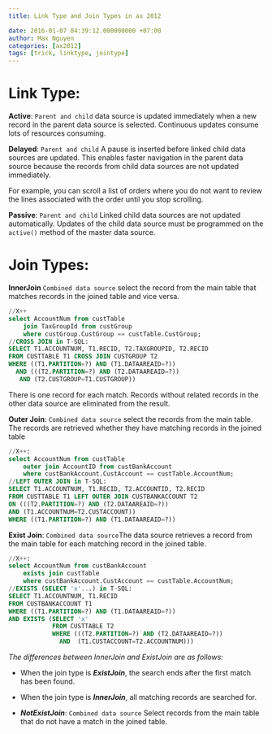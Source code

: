 ```yaml
---
title: Link Type and Join Types in ax 2012

date: 2016-01-07 04:39:12.000000000 +07:00
author: Max Nguyen
categories: [ax2012]
tags: [trick, linktype, jointype]
---
```


# Link Type:

**Active**: 
`Parent and child` data source is updated immediately when a new record in the parent data source is selected. Continuous updates consume lots of resources consuming.

**Delayed**:
`Parent and child` A pause is inserted before linked child data sources are updated. This enables faster navigation in the parent data source because the records from child data sources are not updated immediately. 

For example, you can scroll a list of orders where you do not want to review the lines associated with the order until you stop scrolling.

**Passive**: `Parent and child` Linked child data sources are not updated automatically. Updates of the child data source must be programmed on the `active()` method of the master data source.

# Join Types:

**InnerJoin** `Combined data source` select the record from the main table that matches records in the joined table and vice versa.


```sql
//X++
select AccountNum from custTable
    join TaxGroupId from custGroup
    where custGroup.CustGroup == custTable.CustGroup;
//CROSS JOIN in T-SQL:
SELECT T1.ACCOUNTNUM, T1.RECID, T2.TAXGROUPID, T2.RECID
FROM CUSTTABLE T1 CROSS JOIN CUSTGROUP T2
WHERE ((T1.PARTITION=?) AND (T1.DATAAREAID=?))
  AND (((T2.PARTITION=?) AND (T2.DATAAREAID=?)) 
   AND (T2.CUSTGROUP=T1.CUSTGROUP))
```


There is one record for each match. Records without related records in the other data source are eliminated from the result.

**Outer Join**: `Combined data source` select the records from the main table. The records are retrieved whether they have matching records in the joined table


```sql
//X++:
select AccountNum from custTable
    outer join AccountID from custBankAccount
    where custBankAccount.CustAccount == custTable.AccountNum;
//LEFT OUTER JOIN in T-SQL:
SELECT T1.ACCOUNTNUM, T1.RECID, T2.ACCOUNTID, T2.RECID
FROM CUSTTABLE T1 LEFT OUTER JOIN CUSTBANKACCOUNT T2
ON (((T2.PARTITION=?) AND (T2.DATAAREAID=?))
AND (T1.ACCOUNTNUM=T2.CUSTACCOUNT))
WHERE ((T1.PARTITION=?) AND (T1.DATAAREAID=?))
```


**Exist Join**: `Combined data source`The data source retrieves a record from the main table for each matching record in the joined table.


```sql
//X++:
select AccountNum from custBankAccount
    exists join custTable
    where custBankAccount.CustAccount == custTable.AccountNum;
//EXISTS (SELECT 'x'...) in T-SQL:
SELECT T1.ACCOUNTNUM, T1.RECID
FROM CUSTBANKACCOUNT T1
WHERE ((T1.PARTITION=?) AND (T1.DATAAREAID=?))
AND EXISTS (SELECT 'x'
            FROM CUSTTABLE T2
            WHERE (((T2.PARTITION=?) AND (T2.DATAAREAID=?))
              AND  (T1.CUSTACCOUNT=T2.ACCOUNTNUM)))
```


*The differences between InnerJoin and ExistJoin are as follows:*

+ When the join type is **_ExistJoin_**, the search ends after the first match has been found.

+ When the join type is **_InnerJoin_**, all matching records are searched for.

+ **_NotExistJoin_**: `Combined data source` Select records from the main table that do not have a match in the joined table.